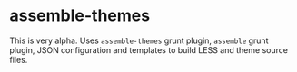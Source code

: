 # assemble-themes


This is very alpha. Uses `assemble-themes` grunt plugin, `assemble` grunt plugin, JSON configuration and templates to build LESS and theme source files.


